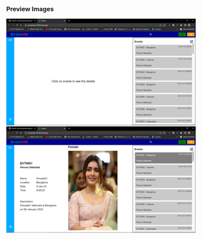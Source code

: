 ### Preview Images
![Alt text](./preview/Firstpage.png?raw=true "Optional Title")
![Alt text](./preview/Secondpage.png?raw=true "Optional Title")
